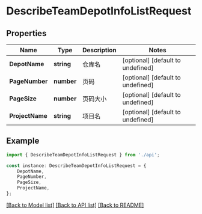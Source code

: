 # DescribeTeamDepotInfoListRequest


## Properties

Name | Type | Description | Notes
------------ | ------------- | ------------- | -------------
**DepotName** | **string** | 仓库名 | [optional] [default to undefined]
**PageNumber** | **number** | 页码 | [optional] [default to undefined]
**PageSize** | **number** | 页码大小 | [optional] [default to undefined]
**ProjectName** | **string** | 项目名 | [optional] [default to undefined]

## Example

```typescript
import { DescribeTeamDepotInfoListRequest } from './api';

const instance: DescribeTeamDepotInfoListRequest = {
    DepotName,
    PageNumber,
    PageSize,
    ProjectName,
};
```

[[Back to Model list]](../README.md#documentation-for-models) [[Back to API list]](../README.md#documentation-for-api-endpoints) [[Back to README]](../README.md)
